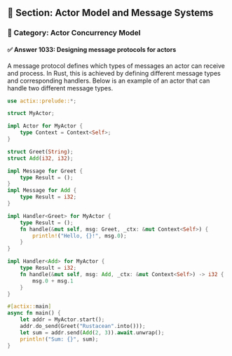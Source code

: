## 📘 Section: Actor Model and Message Systems  
### 🔹 Category: Actor Concurrency Model  
#### ✅ Answer 1033: Designing message protocols for actors

A message protocol defines which types of messages an actor can receive and process. In Rust, this is achieved by defining different message types and corresponding handlers. Below is an example of an actor that can handle two different message types.

```rust
use actix::prelude::*;

struct MyActor;

impl Actor for MyActor {
    type Context = Context<Self>;
}

struct Greet(String);
struct Add(i32, i32);

impl Message for Greet {
    type Result = ();
}
impl Message for Add {
    type Result = i32;
}

impl Handler<Greet> for MyActor {
    type Result = ();
    fn handle(&mut self, msg: Greet, _ctx: &mut Context<Self>) {
        println!("Hello, {}!", msg.0);
    }
}

impl Handler<Add> for MyActor {
    type Result = i32;
    fn handle(&mut self, msg: Add, _ctx: &mut Context<Self>) -> i32 {
        msg.0 + msg.1
    }
}

#[actix::main]
async fn main() {
    let addr = MyActor.start();
    addr.do_send(Greet("Rustacean".into()));
    let sum = addr.send(Add(2, 3)).await.unwrap();
    println!("Sum: {}", sum);
}
```
